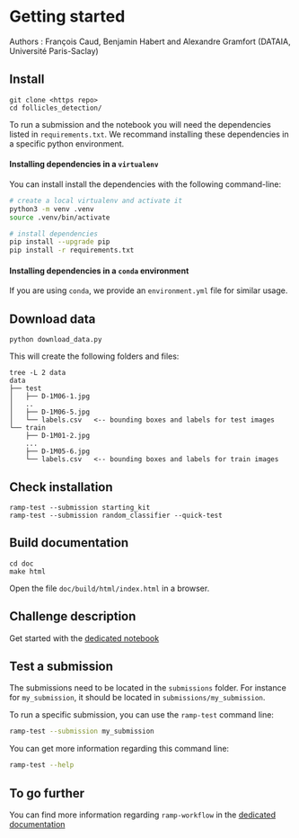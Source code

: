 # Getting started


Authors : François Caud, Benjamin Habert and Alexandre Gramfort (DATAIA, Université Paris-Saclay)


## Install

```
git clone <https repo>
cd follicles_detection/
```


To run a submission and the notebook you will need the dependencies listed
in `requirements.txt`. We recommand installing these dependencies in a
specific python environment.

#### Installing dependencies in a `virtualenv`

You can install install the dependencies with the
following command-line:

```bash
# create a local virtualenv and activate it
python3 -m venv .venv
source .venv/bin/activate

# install dependencies
pip install --upgrade pip
pip install -r requirements.txt
```

#### Installing dependencies in a `conda` environment

If you are using `conda`, we provide an `environment.yml` file for similar
usage.

## Download data

```
python download_data.py
```

This will create the following folders and files:

```
tree -L 2 data   
data
├── test
│   ├── D-1M06-1.jpg
│   ..
│   ├── D-1M06-5.jpg
│   └── labels.csv   <-- bounding boxes and labels for test images
└── train
    ├── D-1M01-2.jpg
    ...
    ├── D-1M05-6.jpg
    └── labels.csv   <-- bounding boxes and labels for train images
```

## Check installation

```
ramp-test --submission starting_kit
ramp-test --submission random_classifier --quick-test
```

## Build documentation

```
cd doc
make html
```

Open the file `doc/build/html/index.html` in a browser.

## Challenge description

Get started with the [dedicated notebook](follicles_detection_starting_kit.ipynb)


## Test a submission

The submissions need to be located in the `submissions` folder. For instance
for `my_submission`, it should be located in `submissions/my_submission`.

To run a specific submission, you can use the `ramp-test` command line:

```bash
ramp-test --submission my_submission
```

You can get more information regarding this command line:

```bash
ramp-test --help
```

## To go further

You can find more information regarding `ramp-workflow` in the
[dedicated documentation](https://paris-saclay-cds.github.io/ramp-docs/ramp-workflow/stable/using_kits.html)

